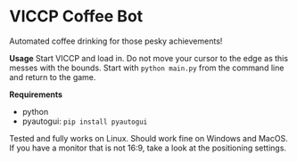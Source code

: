 # VICCP Coffee Bot
Automated coffee drinking for those pesky achievements!

**Usage**
Start VICCP and load in. Do not move your cursor to the edge as this messes with the bounds. Start with `python main.py` from the command line and return to the game.
  
**Requirements**
- python
- pyautogui:
`pip install pyautogui`

Tested and fully works on Linux. Should work fine on Windows and MacOS. If you have a monitor that is not 16:9, take  a look at the positioning settings.